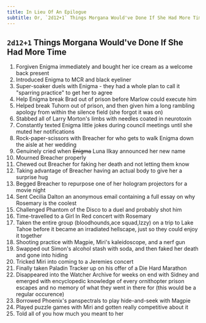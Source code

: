 ```yaml
---
title: In Lieu Of An Epilogue
subtitle: Or, `2d12+1` Things Morgana Would've Done If She Had More Time
---
```

## `2d12+1` Things Morgana Would've Done If She Had More Time
1. Forgiven Enigma immediately and bought her ice cream as a welcome back present
2. Introduced Enigma to MCR and black eyeliner
3. Super-soaker duels with Enigma - they had a whole plan to call it "sparring practice" to get her to agree
4. Help Enigma break Brad out of prison before Marlow could execute him
5. Helped break Tuhorn out of prison, and then given him a long rambling apology from within the silence field (she forgot it was on)
6. Stabbed all of Larry Morton's limbs with needles coated in neurotoxin
7. Constantly texted Enigma little jokes during council meetings until she muted her notifications
8. Rock-paper-scissors with Breacher for who gets to walk Enigma down the aisle at her wedding
9. Genuinely cried when ~~Enigma~~ Luna Ilkay announced her new name
10. Mourned Breacher properly
11. Chewed out Breacher for faking her death and not letting them know
12. Taking advantage of Breacher having an actual body to give her a surprise hug
13. Begged Breacher to repurpose one of her hologram projectors for a movie night
14. Sent Cecilia Dalton an anonymous email containing a full essay on why Rosemary is the coolest
15. Challenged Phantom of the Disco to a duel and probably shot him
16. Time-travelled to a Girl In Red concert with Rosemary
17. Taken the entire group (bloodhounds,ace squad,Izzy) on a trip to Lake Tahoe before it became an irradiated hellscape, just so they could enjoy it together
18. Shooting practice with Magpie, Miri's kaleidoscope, and a nerf gun
19. Swapped out Simon's alcohol stash with soda, and then faked her death and gone into hiding
20. Tricked Miri into coming to a Jeremies concert
21. Finally taken Paladin Tracker up on his offer of a Die Hard Marathon
22. Disappeared into the Watcher Archive for weeks on end with Sidney and emerged with encyclopedic knowledge of every ornithopter prison escapes and no memory of what they went in there for (this would be a regular occurence)
23. Borrowed Phoenix's panspectrals to play hide-and-seek with Magpie
24. Played puzzle games with Miri and gotten really competitive about it
25. Told all of you how much you meant to her
